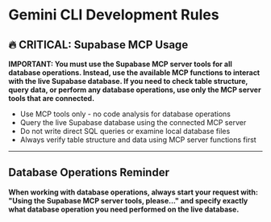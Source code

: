 # Gemini CLI Development Rules

## 🔥 CRITICAL: Supabase MCP Usage
**IMPORTANT: You must use the Supabase MCP server tools for all database operations. Instead, use the available MCP functions to interact with the live Supabase database. If you need to check table structure, query data, or perform any database operations, use only the MCP server tools that are connected.**

- Use MCP tools only - no code analysis for database operations
- Query the live Supabase database using the connected MCP server
- Do not write direct SQL queries or examine local database files
- Always verify table structure and data using MCP server functions first

---


## Database Operations Reminder
**When working with database operations, always start your request with: "Using the Supabase MCP server tools, please..." and specify exactly what database operation you need performed on the live database.**